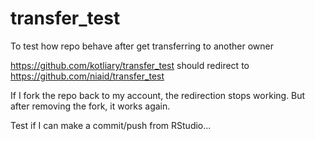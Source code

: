# transfer_test

To test how repo behave after get transferring to another owner

https://github.com/kotliary/transfer_test should redirect to https://github.com/niaid/transfer_test

If I fork the repo back to my account, the redirection stops working. But after removing the fork, it works again.

Test if I can make a commit/push from RStudio...

